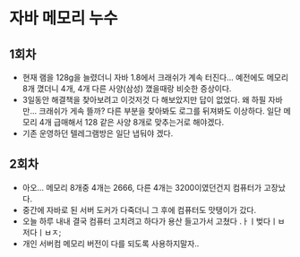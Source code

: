# 자바 메모리 누수

## 1회차 
- 현재 램을 128g을 늘렸더니 자바 1.8에서 크래쉬가 계속 터진다... 예전에도 메모리 8개 꼈더니 4개, 4개 다른 사양(삼성) 꼈을때랑 비슷한 증상이다.
- 3일동안 해결책을 찾아보려고 이것저것 다 해보았지만 답이 없었다. 왜 하필 자바만... 크래쉬가 게속 뜰까? 다른 부분을 찾아봐도 로그를 뒤져봐도 이상하다. 일단 메모리 4개 급매해서 128 같은 사양 8개로 맞추는거로 해야겠다.
- 기존 운영하던 텔레그램방은 일단 냅둬야 겠다.

## 2회차
- 아오... 메모리 8개중 4개는 2666, 다른 4개는 3200이였던건지 컴퓨터가 고장났다.
- 중간에 자바로 된 서버 도커가 다죽더니 그 후에 컴퓨터도 맛탱이가 갔다.
- 오늘 하루 내내 결국 컴퓨터 고치려고 하다가 용산 들고가서 고쳤다 .ㅏㅣ벚다ㅣㅂ저다ㅣㅂㅈ;
- 개인 서버컴 메모리 버전이 다를 되도록 사용하지말자..